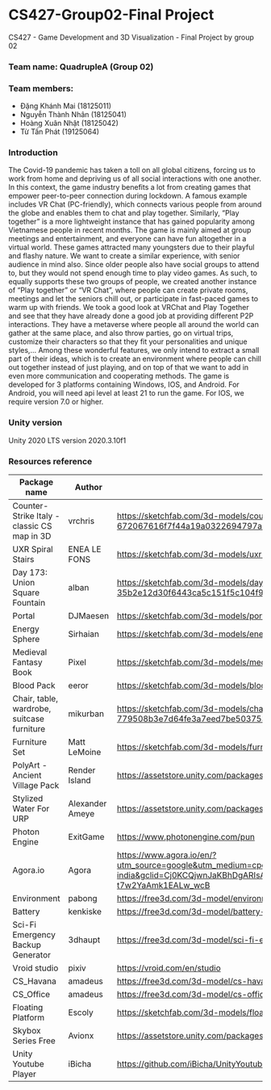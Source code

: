 # CS427-Group02-Final Project
CS427 - Game Development and 3D Visualization - Final Project by group 02

### Team name: QuadrupleA (Group 02)

### Team members:
* Đặng Khánh Mai (18125011)
* Nguyễn Thành Nhân (18125041)
* Hoàng Xuân Nhật (18125042)
* Từ Tấn Phát (19125064)

### Introduction
The Covid-19 pandemic has taken a toll on all global citizens, forcing us to work from home and depriving us of all social interactions with one another. In this context, the game industry benefits a lot from creating games that empower peer-to-peer connection during lockdown. A famous example includes VR Chat (PC-friendly), which connects various people from around the globe and enables them to chat and play together. Similarly, “Play together” is a more lightweight instance that has gained popularity among Vietnamese people in recent months. The game is mainly aimed at group meetings and entertainment, and everyone can have fun altogether in a virtual world.
These games attracted many youngsters due to their playful and flashy nature. We want to create a similar experience, with senior audience in mind also. Since older people also have social groups to attend to, but they would not spend enough time to play video games. As such, to equally supports these two groups of people, we created another instance of “Play together” or “VR Chat”, where people can create private rooms, meetings and let the seniors chill out, or participate in fast-paced games to warm up with friends.
We took a good look at VRChat and Play Together and see that they have already done a good job at providing different P2P interactions. They have a metaverse where people all around the world can gather at the same place, and also throw parties, go on virtual trips, customize their characters so that they fit your personalities and unique styles,... Among these wonderful features, we only intend to extract a small part of their ideas, which is to create an environment where people can chill out together instead of just playing, and on top of that we want to add in even more communication and cooperating methods.
The game is developed for 3 platforms containing Windows, IOS, and Android. For Android, you will need api level at least 21 to run the game. For IOS, we require version 7.0 or higher.

### Unity version
Unity 2020 LTS version 2020.3.10f1

### Resources reference
| Package name                                | Author          | Link                                                                                                                        |
|---------------------------------------------|-----------------|-----------------------------------------------------------------------------------------------------------------------------|
| Counter-Strike Italy - classic CS map in 3D | vrchris         | https://sketchfab.com/3d-models/counter-strike-italy-classic-cs-map-in-3d-672067616f7f44a19a0322694797a632        |
| UXR Spiral Stairs                           | ENEA LE FONS    | https://sketchfab.com/3d-models/uxr-spiral-stairs-e80ad34c81044e499eacb414b5505c84                          |
| Day 173: Union Square Fountain              | alban           | https://sketchfab.com/3d-models/day-173-union-square-fountain-35b2e12d30f6443ca5c151f5c104f945                         |
| Portal                                      | DJMaesen        | https://sketchfab.com/3d-models/portal-3279b8d99fe244059c40a66e8aa39590                                           |
| Energy Sphere                               | Sirhaian        | https://sketchfab.com/3d-models/energy-sphere-d3c2a8e291604dd4b41bdd7d295e1c90                                    |
| Medieval Fantasy Book                       | Pixel           | https://sketchfab.com/3d-models/medieval-fantasy-book-06d5a80a04fc4c5ab552759e9a97d91a                                                                                                                   |
| Blood Pack                                  | eeror           | https://sketchfab.com/3d-models/blood-pack-97cdde92037c4ece8a08bae4dc27526e                                             |
| Chair, table, wardrobe, suitcase furniture  | mikurban        | https://sketchfab.com/3d-models/chair-table-wardrobe-suitcase-furniture-779508b3e7d64fe3a7eed7be5037534f       |
| Furniture Set                               | Matt LeMoine    | https://sketchfab.com/3d-models/furniture-set-b9dc4c2e12a34a69948681bd9d74aa63                            |
| PolyArt - Ancient Village Pack              | Render Island   | https://assetstore.unity.com/packages/3d/environments/fantasy/polyart-ancient-village-pack-166022                                                             |
| Stylized Water For URP                      | Alexander Ameye | https://assetstore.unity.com/packages/vfx/shaders/stylized-water-for-urp-162025                                                                    |
| Photon Engine                               | ExitGame        | https://www.photonengine.com/pun                                                 |
| Agora.io                                    | Agora           | https://www.agora.io/en/?utm_source=google&utm_medium=cpc&utm_keyword=agora&utm_device=c&utm_campaign=brand-india&gclid=Cj0KCQjwnJaKBhDgARIsAHmvz6e3a9yXOcu0znpnQ9MDkVdkhp2e5bPllm_OC6yeBH7NGfn1j-t7w2YaAmk1EALw_wcB                                                                                  |
| Environment                                 | pabong          | https://free3d.com/3d-model/environment-23742.html                                                                         |
| Battery                                     | kenkiske        | https://free3d.com/3d-model/battery-90009.html                                                           |
| Sci-Fi Emergency Backup Generator           | 3dhaupt         | https://free3d.com/3d-model/sci-fi-emergency-backup-generator-480843.html |
| Vroid studio                                | pixiv           | https://vroid.com/en/studio                                                                                                 |
| CS_Havana                                   | amadeus         | https://free3d.com/3d-model/cs-havana-60355.html                                                                                    |
| CS_Office                                   | amadeus         | https://free3d.com/3d-model/cs-office-6260.html                                                                                     |
| Floating Platform                           | Escoly          | https://sketchfab.com/3d-models/floating-platform-d3438f2f6626428e91707e815eb89357                                    |
| Skybox Series Free                          | Avionx          | https://assetstore.unity.com/packages/2d/textures-materials/sky/skybox-series-free-103633                                                                             |
| Unity Youtube Player                        | iBicha          | https://github.com/iBicha/UnityYoutubePlayer               |

